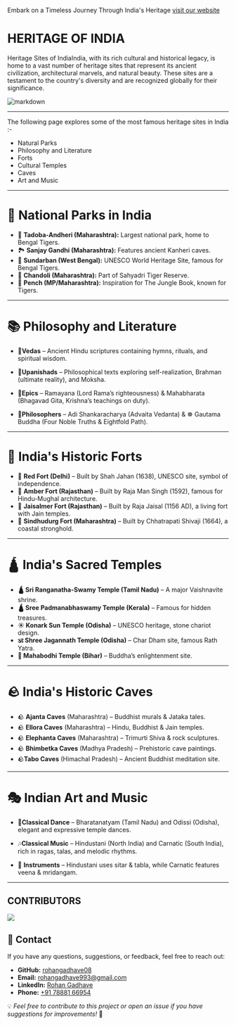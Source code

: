 

Embark on a Timeless Journey Through India's Heritage [visit our website](https://indian-heritage-sites.netlify.app/)

# HERITAGE OF INDIA
Heritage Sites of IndiaIndia, with its rich cultural and historical legacy, is home to a vast number of heritage sites that represent its ancient civilization, architectural marvels, and natural beauty. These sites are a testament to the country's diversity and are recognized globally for their significance. 

![markdown](https://www.alightindia.com/cdn/uploads/postimages/ORIGINAL/UNESCO%20%20YouTube--e1d0b9.jpg)
___
The following page explores some of the most famous heritage sites in India :-
- Natural Parks
- Philosophy and Literature
- Forts
- Cultural Temples
- Caves
- Art and Music
___

# 🌿 National Parks in India  

- 🐅 **Tadoba-Andheri (Maharashtra):** Largest national park, home to Bengal Tigers.  
- 🏞️ **Sanjay Gandhi (Maharashtra):** Features ancient Kanheri caves.  
- 🌊 **Sundarban (West Bengal):** UNESCO World Heritage Site, famous for Bengal Tigers.  
- 🌳 **Chandoli (Maharashtra):** Part of Sahyadri Tiger Reserve.  
- 🐾 **Pench (MP/Maharashtra):** Inspiration for The Jungle Book, known for Tigers.  
 
---
# 📚 Philosophy and Literature  

- 📜**Vedas** –  Ancient Hindu scriptures containing hymns, rituals, and spiritual wisdom.  

- 📜**Upanishads** –  Philosophical texts exploring self-realization, Brahman (ultimate reality), and Moksha.  

- 📖**Epics** –  Ramayana (Lord Rama’s righteousness) & Mahabharata (Bhagavad Gita, Krishna’s teachings on duty).  

- 🧘**Philosophers** –  Adi Shankaracharya (Advaita Vedanta) & ☸️ Gautama Buddha (Four Noble Truths & Eightfold Path).  


 
---
# 🚩 India's Historic Forts  

- 🚩 **Red Fort (Delhi)** – Built by Shah Jahan (1638), UNESCO site, symbol of independence.  
- 🚩 **Amber Fort (Rajasthan)** – Built by Raja Man Singh (1592), famous for Hindu-Mughal architecture.  
- 🚩 **Jaisalmer Fort (Rajasthan)** – Built by Raja Jaisal (1156 AD), a living fort with Jain temples.  
- 🚩 **Sindhudurg Fort (Maharashtra)** – Built by Chhatrapati Shivaji (1664), a coastal stronghold.  
---
# 🛕 India's Sacred Temples  

- **🛕 Sri Ranganatha-Swamy Temple (Tamil Nadu)** – A major Vaishnavite shrine.  
- **🛕 Sree Padmanabhaswamy Temple (Kerala)** – Famous for hidden treasures.  
- **☀️ Konark Sun Temple (Odisha)** – UNESCO heritage, stone chariot design.  
- **🕉️ Shree Jagannath Temple (Odisha)** – Char Dham site, famous Rath Yatra.  
- **🌿 Mahabodhi Temple (Bihar)** – Buddha’s enlightenment site. 
---
# 🪨 India's Historic Caves  

- 🪨 **Ajanta Caves** (Maharashtra) – Buddhist murals & Jataka tales.  
- 🪨 **Ellora Caves** (Maharashtra) – Hindu, Buddhist & Jain temples.  
- 🪨 **Elephanta Caves** (Maharashtra) – Trimurti Shiva & rock sculptures.  
- 🪨 **Bhimbetka Caves** (Madhya Pradesh) – Prehistoric cave paintings.  
-  🪨**Tabo Caves** (Himachal Pradesh) – Ancient Buddhist meditation site.   
---
# 🎭 Indian Art and Music  

- 💃**Classical Dance** –  Bharatanatyam (Tamil Nadu) and Odissi (Odisha), elegant and expressive temple dances.  

- 🎶**Classical Music** –  Hindustani (North India) and Carnatic (South India), rich in ragas, talas, and melodic rhythms.  

- 🎻 **Instruments** –  Hindustani uses sitar & tabla, while Carnatic features veena & mridangam.  


---





## CONTRIBUTORS
<a href="https://github.com/rohangadhave08/icp-11-html-github-project-1-heritage-of-india/graphs/contributors">
  <img src="https://contrib.rocks/image?repo=rohangadhave08/icp-11-html-github-project-1-heritage-of-india" />
</a>

## 📩 Contact  

If you have any questions, suggestions, or feedback, feel free to reach out:  

- **GitHub:** [rohangadhave08](https://github.com/rohangadhave08)  
- **Email:** [rohangadhave993@gmail.com](mailto:rohangadhave993@gmail.com)  
- **LinkedIn:** [Rohan Gadhave](https://www.linkedin.com/in/rohan-gadhave-48032a350)  
- **Phone:** [+91 78881 66954](tel:+917888166954)  

💡 *Feel free to contribute to this project or open an issue if you have suggestions for improvements!* 🚀  



